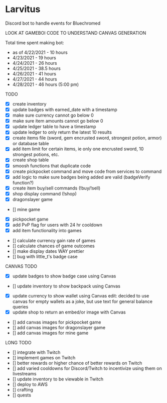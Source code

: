 # Larvitus
Discord bot to handle events for Bluechromed

LOOK AT GAMEBOI CODE TO UNDERSTAND CANVAS GENERATION

Total time spent making bot:
- as of 4/22/2021 - 10 hours
- 4/23/2021 - 19 hours
- 4/24/2021 - 26 hours
- 4/25/2021 - 38.5 hours
- 4/26/2021 - 41 hours
- 4/27/2021 - 44 hours
- 4/28/2021 - 46 hours (5:00 pm)

TODO
- [x] create inventory 
- [x] update badges with earned_date with a timestamp
- [x] make sure currency cannot go below 0
- [x] make sure item amounts cannot go below 0
- [x] update ledger table to have a timestamp
- [x] update ledger to only return the latest 10 results
- [x] create items file (sword, gem encrusted sword, strongest potion, armor) or database table
- [x] add item limit for certain items, ie only one encrusted sword, 10 strongest potions, etc.
- [x] create shop table
- [x] smoosh functions that duplicate code
- [x] create pickpocket command and move code from services to command
- [x] add logic to make sure badges being added are valid (badgeVerify function?)
- [x] create item buy/sell commands (!buy/!sell)
- [x] shop display command (!shop)
- [x] dragonslayer game
- [] mine game
- [x] pickpocket game
- [x] add PvP flag for users with 24 hr cooldown
- [x] add item functionality into games
- [] calculate currency gain rate of games
- [] calculate chances of game outcomes
- [] make display dates WAY prettier
- [] bug with little_t's badge case

CANVAS TODO
- [x] update badges to show badge case using Canvas
- [] update inventory to show backpack using Canvas
- [x] update currency to show wallet using Canvas edit: decided to use canvas for empty wallets as a joke, but use text for general balance queries
- [x] update shop to return an embed/or image with Canvas
- [] add canvas images for pickpocket game
- [] add canvas images for dragonslayer game
- [] add canvas images for mine game

LONG TODO
- [] integrate with Twitch
- [] implement games on Twitch
- [] better rewards or higher chance of better rewards on Twitch
- [] add varied cooldowns for Discord/Twitch to incentivize using them on livestreams
- [] update inventory to be viewable in Twitch
- [] deploy to AWS
- [] crafting
- [] quests
